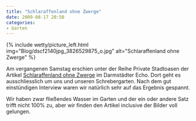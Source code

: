 ```yaml
---
title: "Schlaraffenland ohne Zwerge"
date: 2009-08-17 20:50
categories: 
- Garten
---
```


{% include wetty/picture_left.html img="Blog/dscf2140jpg_3826529875_o.jpg" alt="Schlaraffenland ohne Zwerge" %}

Am vergangenen Samstag erschien unter der Reihe Private Stadtoasen der Artikel [Schlaraffenland ohne Zwerge](http://www.echo-online.de/3/static/778005.htm) im Darmstädter Echo. Dort geht es ausschliesslich um uns und unseren Schrebergarten. Nach dem gut einstündigen Interview waren wir natürlich sehr auf das Ergebnis gespannt.

Wir haben zwar fließendes Wasser im Garten und der ein oder andere Satz trifft nicht 100% zu, aber wir finden den Artikel inclusive der Bilder voll gelungen.
